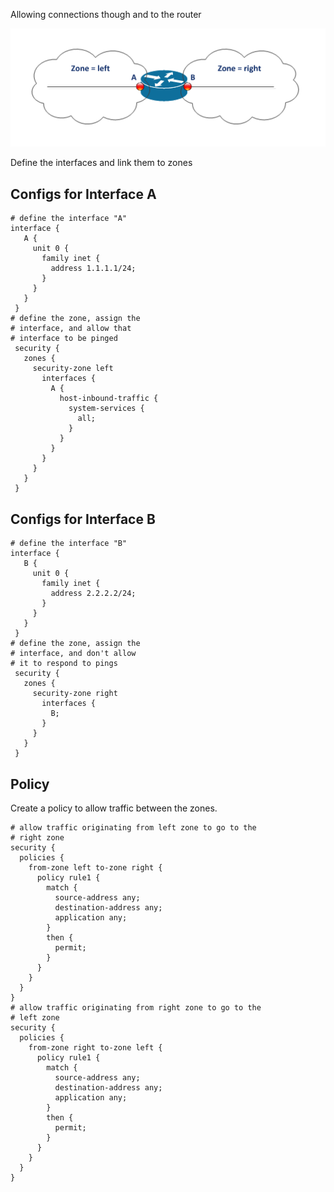Allowing connections though and to the router

<img src="img/j1.png">



Define the interfaces and link them to zones

## Configs for Interface A
```
# define the interface "A"
interface {
   A {
     unit 0 {
       family inet {
         address 1.1.1.1/24;
       }
     }
   }
 }
# define the zone, assign the
# interface, and allow that
# interface to be pinged
 security {
   zones {
     security-zone left
       interfaces {
         A {
           host-inbound-traffic {
             system-services {
               all;
             }
           }
         }
       }
     }
   }
 }
```   

## Configs for Interface B
```
# define the interface "B"
interface {
   B {
     unit 0 {
       family inet {
         address 2.2.2.2/24;
       }
     }
   }
 }
# define the zone, assign the
# interface, and don't allow
# it to respond to pings
 security {
   zones {
     security-zone right
       interfaces {
         B;
       }
     }
   }
 }
```

## Policy
Create a policy to allow traffic between the zones. 

```
# allow traffic originating from left zone to go to the
# right zone
security {
  policies {
    from-zone left to-zone right {
      policy rule1 {
        match {
          source-address any;
          destination-address any;
          application any;
        }
        then {
          permit;
        }
      }
    }
  }
}
# allow traffic originating from right zone to go to the
# left zone
security {
  policies {
    from-zone right to-zone left {
      policy rule1 {
        match {
          source-address any;
          destination-address any;
          application any;
        }
        then {
          permit;
        }
      }
    }
  }
}
```

